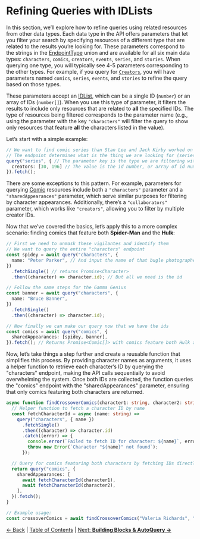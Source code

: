 # Refining Queries with IDLists

In this section, we’ll explore how to refine queries using related resources from other data types. Each data type in the API offers parameters that let you filter your search by specifying resources of a different type that are related to the results you’re looking for. These parameters correspond to the strings in the [EndpointType](endpoints.md#endpointtype) union and are available for all six main data types: `characters`, `comics`, `creators`, `events`, `series`, and `stories`. When querying one type, you will typically see 4-5 parameters corresponding to the other types. For example, if you query for [`Creators`](api-parameters.md#creatorparams), you will have parameters named `comics`, `series`, `events`, and `stories` to refine the query based on those types. 

These parameters accept an [IDList](api-parameters#idlist), which can be a single ID (`number`) or an array of IDs (`number[]`). When you use this type of parameter, it filters the results to include only resources that are related to **all** the specified IDs. The type of resources being filtered corresponds to the parameter name (e.g., using the parameter with the key `"characters"` will filter the query to show only resources that feature **all** the characters listed in the value).

Let’s start with a simple example:

```ts
// We want to find comic series than Stan Lee and Jack Kirby worked on together
// The endpoint determines what is the thing we are looking for (series)
query("series", { // The parameter key is the type we are filtering with (creators)
  creators:	[30, 196] // The value is the id number, or array of id numbers of the creators
}).fetch();
```

There are some exceptions to this pattern. For example, parameters for querying [Comic](api-parameters.md#comicparams) resources include both a `"characters"` parameter and a `"sharedAppearances"` parameter, which serve similar purposes for filtering by character appearances. Additionally, there’s a `"collaborators"` parameter, which works like `"creators"`, allowing you to filter by multiple creator IDs.

Now that we’ve covered the basics, let’s apply this to a more complex scenario: finding comics that feature both **Spider-Man** and the **Hulk**:

```ts
// First we need to unmask these vigilantes and identify them
// We want to query the entire "characters" endpoint
const spidey = await query("characters", {
  name: "Peter Parker", // And input the name of that bugle photographer who takes pictures of that masked menace
})
  .fetchSingle() // returns Promise<Character>
  .then((character) => character.id); // But all we need is the id

// Follow the same steps for the Gamma Genius
const banner = await query("characters", {
  name: "Bruce Banner",
})
  .fetchSingle()
  .then((character) => character.id);

// Now finally we can make our query now that we have the ids
const comics = await query("comics", {
  sharedAppearances: [spidey, banner],
}).fetch(); // Returns Promise<Comic[]> with comics feature both Hulk and Spider-Man
```

Now, let’s take things a step further and create a reusable function that simplifies this process. By providing character names as arguments, it uses a helper function to retrieve each character’s ID by querying the "characters" endpoint, making the API calls sequentially to avoid overwhelming the system. Once both IDs are collected, the function queries the "comics" endpoint with the "sharedAppearances" parameter, ensuring that only comics featuring both characters are returned. 

```ts
async function findCrossoverComics(character1: string, character2: string) {
  // Helper function to fetch a character ID by name
  const fetchCharacterId = async (name: string) =>
    query("characters", { name })
      .fetchSingle()
      .then((character) => character.id)
      .catch((error) => {
        console.error(`Failed to fetch ID for character: ${name}`, error);
        throw new Error(`Character "${name}" not found`);
      });

  // Query for comics featuring both characters by fetching IDs directly in the array
  return query("comics", {
    sharedAppearances: [
      await fetchCharacterId(character1),
      await fetchCharacterId(character2),
    ],
  }).fetch();
}

// Example usage:
const crossoverComics = await findCrossoverComics("Valeria Richards", "Agatha Harkness");
```

[← Back](endpoints.md) | [Table of Contents](table-of-contents.md) | [Next: **Building Blocks & AutoQuery →**](autoquery-blocks.md)
